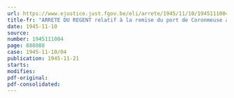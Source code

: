 ```yaml
---
url: https://www.ejustice.just.fgov.be/eli/arrete/1945/11/10/1945111004/justel
title-fr: "ARRETE DU REGENT relatif à la remise du port de Coronmeuse au port autonome de Liège"
date: 1945-11-10
source:
number: 1945111004
page: 888888
case: 1945-11-10/04
publication: 1945-11-21
starts:
modifies:
pdf-original:
pdf-consolidated:
---
```


